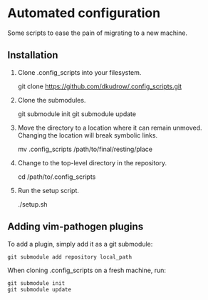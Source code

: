 # Automated configuration

Some scripts to ease the pain of migrating to a new machine.

## Installation

1. Clone .config_scripts into your filesystem.

	git clone https://github.com/dkudrow/.config_scripts.git

2. Clone the submodules.

	git submodule init
	git submodule update

3. Move the directory to a location where it can remain unmoved. Changing
   the location will break symbolic links.

	mv .config_scripts /path/to/final/resting/place

4. Change to the top-level directory in the repository.

	cd /path/to/.config_scripts

5. Run the setup script.

	./setup.sh

## Adding vim-pathogen plugins
To add a plugin, simply add it as a git submodule:

	git submodule add repository local_path

When cloning .config_scripts on a fresh machine, run:

	git submodule init
	git submodule update
